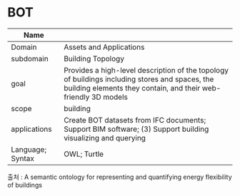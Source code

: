 # BOT

| Name         |     |
| ------------ | --- |
| Domain       | Assets and Applications    |
| subdomain    |  Building Topology   |
| goal         | Provides a high-level description of the topology of buildings including stores and spaces, the building elements they contain, and their web-friendly 3D models    |
| scope        | building    |
| applications | Create BOT datasets from IFC documents; Support BIM software; (3) Support building visualizing and querying    |
| Language; Syntax             |  OWL; Turtle   |

출처 :  A semantic ontology for representing and quantifying energy flexibility of buildings